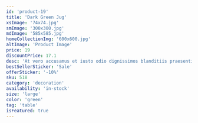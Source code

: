 ```yaml
---
id: 'product-19'
title: 'Dark Green Jug'
xsImage: '74x74.jpg'
smImage: '300x300.jpg'
mdImage: '585x585.jpg'
homeCollectionImg: '600x600.jpg'
altImage: 'Product Image'
price: 19
discountPrice: 17.1
desc: 'At vero accusamus et iusto odio dignissimos blanditiis praesentiums dolores molest.'
bestSellerSticker: 'Sale'
offerSticker: '-10%'
sku: 518
category: 'decoration'
availability: 'in-stock'
size: 'large'
color: 'green'
tag: 'table'
isFeatured: true
---
```

